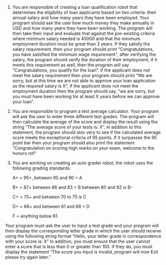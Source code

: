1. You are responsible of creating a loan qualification robot that determines the eligibility of loan applicants based on two criteria: their annual salary and how many years they have been employed. Your program should ask the user how much money they make annually in USD and how many years they have been working. The program will then take their input and evaluate that against the pre-existing criteria where minimum salary needed is 45000 and that the minimum employment duration must be great than 3 years. If they satisfy the salary requirement, then your program should print “Congratulations, you have satisfied the minimum wage requirement”, after verifying the salary, the program should verify the duration of their employment, if it meets this requirement as well, then the program will say “Congratulations, you qualify for the loan”. If the applicant does not meet the salary requirement then your program should print “We are sorry, but at this time we are not able to approve your loan application as the required salary is X”, if the applicant does not meet the employment duration then the program should say, “we are sorry, but you must have been working for at least X years before we can approve your loan”.


2. You are responsible to program a test average calculator. Your program will ask the user to enter three different test grades. The program will then calculate the average of the score and display the result using the string “The average score of your tests is: X”, in addition to this statement, the program should also very to see if the calculated average score meets the exceptional criteria of 95 points. If it surpasses the 95 point bar then your program should also print the statement “Congratulation on scoring high marks on your exam, welcome to the honors roll”

3. You are working on creating an auto grader robot, the robot uses the following grading standards:

    A+ = 95+, between 95 and 90 = A

    B+ = 87+ between 86 and 83 = B between 80 and 82 is B-

    C+ = 75+ and between 70 to 75 is C

    D+ = 68+ and between 61 and 68 = D

    F = anything below 61.

Your program must ask the user to input a test grade and your program will then display the corresponding letter grade in which the user should receive using the following string format “Hello, your letter grade in correspondence with your score is: X” In addition, you must ensure that the user cannot enter a score that is less than 0 or greater than 100. If they do, you must display the statement “The score you input is invalid, program will now Exit please try again later.”